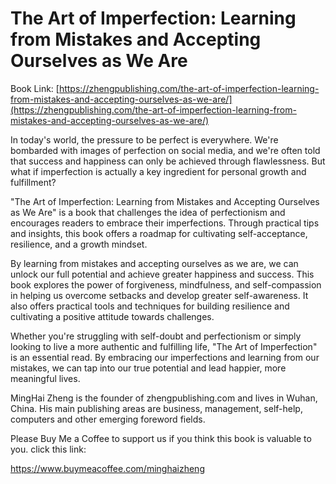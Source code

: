 # The Art of Imperfection: Learning from Mistakes and Accepting Ourselves as We Are

Book Link: [https://zhengpublishing.com/the-art-of-imperfection-learning-from-mistakes-and-accepting-ourselves-as-we-are/](https://zhengpublishing.com/the-art-of-imperfection-learning-from-mistakes-and-accepting-ourselves-as-we-are/)

In today's world, the pressure to be perfect is everywhere. We're bombarded with images of perfection on social media, and we're often told that success and happiness can only be achieved through flawlessness. But what if imperfection is actually a key ingredient for personal growth and fulfillment?

"The Art of Imperfection: Learning from Mistakes and Accepting Ourselves as We Are" is a book that challenges the idea of perfectionism and encourages readers to embrace their imperfections. Through practical tips and insights, this book offers a roadmap for cultivating self-acceptance, resilience, and a growth mindset.

By learning from mistakes and accepting ourselves as we are, we can unlock our full potential and achieve greater happiness and success. This book explores the power of forgiveness, mindfulness, and self-compassion in helping us overcome setbacks and develop greater self-awareness. It also offers practical tools and techniques for building resilience and cultivating a positive attitude towards challenges.

Whether you're struggling with self-doubt and perfectionism or simply looking to live a more authentic and fulfilling life, "The Art of Imperfection" is an essential read. By embracing our imperfections and learning from our mistakes, we can tap into our true potential and lead happier, more meaningful lives.

MingHai Zheng is the founder of zhengpublishing.com and lives in Wuhan, China. His main publishing areas are business, management, self-help, computers and other emerging foreword fields.

Please Buy Me a Coffee to support us if you think this book is valuable to you. click this link:

https://www.buymeacoffee.com/minghaizheng
